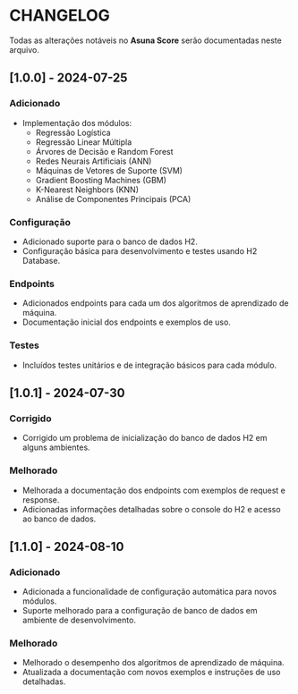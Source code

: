 # CHANGELOG

Todas as alterações notáveis no **Asuna Score** serão documentadas neste arquivo.

## [1.0.0] - 2024-07-25

### Adicionado

- Implementação dos módulos:
  - Regressão Logística
  - Regressão Linear Múltipla
  - Árvores de Decisão e Random Forest
  - Redes Neurais Artificiais (ANN)
  - Máquinas de Vetores de Suporte (SVM)
  - Gradient Boosting Machines (GBM)
  - K-Nearest Neighbors (KNN)
  - Análise de Componentes Principais (PCA)

### Configuração

- Adicionado suporte para o banco de dados H2.
- Configuração básica para desenvolvimento e testes usando H2 Database.

### Endpoints

- Adicionados endpoints para cada um dos algoritmos de aprendizado de máquina.
- Documentação inicial dos endpoints e exemplos de uso.

### Testes

- Incluídos testes unitários e de integração básicos para cada módulo.

## [1.0.1] - 2024-07-30

### Corrigido

- Corrigido um problema de inicialização do banco de dados H2 em alguns ambientes.

### Melhorado

- Melhorada a documentação dos endpoints com exemplos de request e response.
- Adicionadas informações detalhadas sobre o console do H2 e acesso ao banco de dados.

## [1.1.0] - 2024-08-10

### Adicionado

- Adicionada a funcionalidade de configuração automática para novos módulos.
- Suporte melhorado para a configuração de banco de dados em ambiente de desenvolvimento.

### Melhorado

- Melhorado o desempenho dos algoritmos de aprendizado de máquina.
- Atualizada a documentação com novos exemplos e instruções de uso detalhadas.
